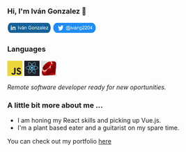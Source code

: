 ### Hi, I'm Iván Gonzalez 👋

[![Foo](https://github.com/ivangonzalez224/ivangonzalez224/blob/main/linkindLink.png?raw=true)](https://www.linkedin.com/in/iv%C3%A1n-gonzalez-robles-957491275/)
[![Foo](https://github.com/ivangonzalez224/ivangonzalez224/blob/main/twitterLink.png?raw=true)](https://twitter.com/ivang2204)

### Languages

![Foo](https://github.com/ivangonzalez224/ivangonzalez224/blob/main/jsLogo.png?raw=true) ![Foo](https://github.com/ivangonzalez224/ivangonzalez224/blob/main/reactLogo.png?raw=true) ![Foo](https://github.com/ivangonzalez224/ivangonzalez224/blob/main/rubyLogo.png?raw=true)

*Remote software developer ready for new oportunities.*  

### A little bit more about me ...
- I am honing my React skills and picking up Vue.js.
- I'm a plant based eater and a guitarist on my spare time.

You can check out my portfolio [here](https://ivangonzalez224.github.io/portfolio.io/)  
<!--
**ivangonzalez224/ivangonzalez224** is a ✨ _special_ ✨ repository because its `README.md` (this file) appears on your GitHub profile.

Here are some ideas to get you started:

- 🔭 I’m currently working on ...
- 🌱 I’m currently learning ...
- 👯 I’m looking to collaborate on ...
- 🤔 I’m looking for help with ...
- 💬 Ask me about ...
- 📫 How to reach me: ...
- 😄 Pronouns: ...
- ⚡ Fun fact: ...
-->
